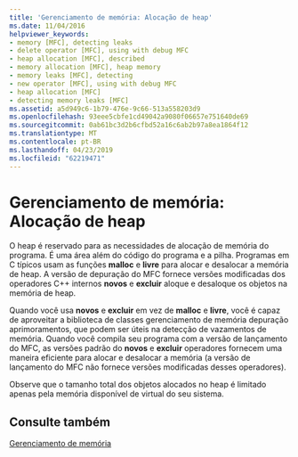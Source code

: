 ```yaml
---
title: 'Gerenciamento de memória: Alocação de heap'
ms.date: 11/04/2016
helpviewer_keywords:
- memory [MFC], detecting leaks
- delete operator [MFC], using with debug MFC
- heap allocation [MFC], described
- memory allocation [MFC], heap memory
- memory leaks [MFC], detecting
- new operator [MFC], using with debug MFC
- heap allocation [MFC]
- detecting memory leaks [MFC]
ms.assetid: a5d949c6-1b79-476e-9c66-513a558203d9
ms.openlocfilehash: 93eee5cbfe1cd49042a9080f06657e751640de69
ms.sourcegitcommit: 0ab61bc3d2b6cfbd52a16c6ab2b97a8ea1864f12
ms.translationtype: MT
ms.contentlocale: pt-BR
ms.lasthandoff: 04/23/2019
ms.locfileid: "62219471"
---
```

# <a name="memory-management-heap-allocation"></a>Gerenciamento de memória: Alocação de heap

O heap é reservado para as necessidades de alocação de memória do programa. É uma área além do código do programa e a pilha. Programas em C típicos usam as funções **malloc** e **livre** para alocar e desalocar a memória de heap. A versão de depuração do MFC fornece versões modificadas dos operadores C++ internos **novos** e **excluir** aloque e desaloque os objetos na memória de heap.

Quando você usa **novos** e **excluir** em vez de **malloc** e **livre**, você é capaz de aproveitar a biblioteca de classes gerenciamento de memória depuração aprimoramentos, que podem ser úteis na detecção de vazamentos de memória. Quando você compila seu programa com a versão de lançamento do MFC, as versões padrão do **novos** e **excluir** operadores fornecem uma maneira eficiente para alocar e desalocar a memória (a versão de lançamento do MFC não fornece versões modificadas desses operadores).

Observe que o tamanho total dos objetos alocados no heap é limitado apenas pela memória disponível de virtual do seu sistema.

## <a name="see-also"></a>Consulte também

[Gerenciamento de memória](../mfc/memory-management.md)

